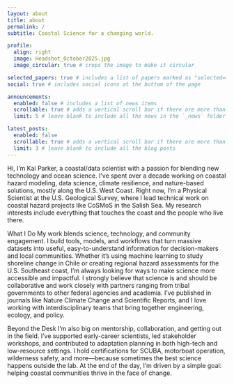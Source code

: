 ```yaml
---
layout: about
title: about
permalink: /
subtitle: Coastal Science for a changing world.  

profile:
  align: right
  image: Headshot_October2025.jpg
  image_circular: true # crops the image to make it circular

selected_papers: true # includes a list of papers marked as "selected={true}"
social: true # includes social icons at the bottom of the page

announcements:
  enabled: false # includes a list of news items
  scrollable: true # adds a vertical scroll bar if there are more than 3 news items
  limit: 5 # leave blank to include all the news in the `_news` folder

latest_posts:
  enabled: false
  scrollable: true # adds a vertical scroll bar if there are more than 3 new posts items
  limit: 3 # leave blank to include all the blog posts
---
```


Hi, I’m Kai Parker, a coastal/data scientist with a passion for blending new technology and ocean science. I’ve spent over a decade working on coastal hazard modeling, data science, climate resilience, and nature-based solutions, mostly along the U.S. West Coast. Right now, I’m a Physical Scientist at the U.S. Geological Survey, where I lead technical work on coastal hazard projects like CoSMoS in the Salish Sea. My research interests include everything that touches the coast and the people who live there.  

What I Do
My work blends science, technology, and community engagement. I build tools, models, and workflows that turn massive datasets into useful, easy-to-understand information for decision-makers and local communities. Whether it’s using machine learning to study shoreline change in Chile or creating regional hazard assessments for the U.S. Southeast coast, I’m always looking for ways to make science more accessible and impactful. I strongly believe that science is and should be collaborative and work closely with partners ranging from tribal governments to other federal agencies and academia. I’ve published in journals like Nature Climate Change and Scientific Reports, and I love working with interdisciplinary teams that bring together engineering, ecology, and policy.

Beyond the Desk
I’m also big on mentorship, collaboration, and getting out in the field. I’ve supported early-career scientists, led stakeholder workshops, and contributed to adaptation planning in both high-tech and low-resource settings. I hold certifications for SCUBA, motorboat operation, wilderness safety, and more—because sometimes the best science happens outside the lab. At the end of the day, I’m driven by a simple goal: helping coastal communities thrive in the face of change.
